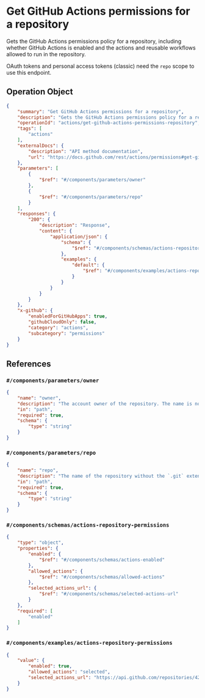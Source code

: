# Get GitHub Actions permissions for a repository

Gets the GitHub Actions permissions policy for a repository, including whether GitHub Actions is enabled and the actions and reusable workflows allowed to run in the repository.

OAuth tokens and personal access tokens (classic) need the `repo` scope to use this endpoint.

## Operation Object

```json
{
    "summary": "Get GitHub Actions permissions for a repository",
    "description": "Gets the GitHub Actions permissions policy for a repository, including whether GitHub Actions is enabled and the actions and reusable workflows allowed to run in the repository.\n\nOAuth tokens and personal access tokens (classic) need the `repo` scope to use this endpoint.",
    "operationId": "actions/get-github-actions-permissions-repository",
    "tags": [
        "actions"
    ],
    "externalDocs": {
        "description": "API method documentation",
        "url": "https://docs.github.com/rest/actions/permissions#get-github-actions-permissions-for-a-repository"
    },
    "parameters": [
        {
            "$ref": "#/components/parameters/owner"
        },
        {
            "$ref": "#/components/parameters/repo"
        }
    ],
    "responses": {
        "200": {
            "description": "Response",
            "content": {
                "application/json": {
                    "schema": {
                        "$ref": "#/components/schemas/actions-repository-permissions"
                    },
                    "examples": {
                        "default": {
                            "$ref": "#/components/examples/actions-repository-permissions"
                        }
                    }
                }
            }
        }
    },
    "x-github": {
        "enabledForGitHubApps": true,
        "githubCloudOnly": false,
        "category": "actions",
        "subcategory": "permissions"
    }
}
```

## References

### `#/components/parameters/owner`

```json
{
    "name": "owner",
    "description": "The account owner of the repository. The name is not case sensitive.",
    "in": "path",
    "required": true,
    "schema": {
        "type": "string"
    }
}
```

### `#/components/parameters/repo`

```json
{
    "name": "repo",
    "description": "The name of the repository without the `.git` extension. The name is not case sensitive.",
    "in": "path",
    "required": true,
    "schema": {
        "type": "string"
    }
}
```

### `#/components/schemas/actions-repository-permissions`

```json
{
    "type": "object",
    "properties": {
        "enabled": {
            "$ref": "#/components/schemas/actions-enabled"
        },
        "allowed_actions": {
            "$ref": "#/components/schemas/allowed-actions"
        },
        "selected_actions_url": {
            "$ref": "#/components/schemas/selected-actions-url"
        }
    },
    "required": [
        "enabled"
    ]
}
```

### `#/components/examples/actions-repository-permissions`

```json
{
    "value": {
        "enabled": true,
        "allowed_actions": "selected",
        "selected_actions_url": "https://api.github.com/repositories/42/actions/permissions/selected-actions"
    }
}
```